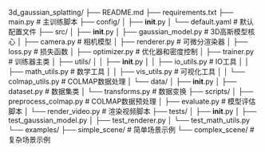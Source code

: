 3d_gaussian_splatting/
├── README.md
├── requirements.txt
├── main.py                     # 主训练脚本
├── config/
│   ├── __init__.py
│   └── default.yaml           # 默认配置文件
├── src/
│   ├── __init__.py
│   ├── gaussian_model.py      # 3D高斯模型核心
│   ├── camera.py              # 相机模型
│   ├── renderer.py            # 可微分渲染器
│   ├── loss.py                # 损失函数
│   ├── optimizer.py           # 优化器和密度控制
│   ├── trainer.py             # 训练器主类
│   ├── utils/
│   │   ├── __init__.py
│   │   ├── io_utils.py        # IO工具
│   │   ├── math_utils.py      # 数学工具
│   │   ├── vis_utils.py       # 可视化工具
│   │   └── colmap_utils.py    # COLMAP数据处理
│   └── data/
│       ├── __init__.py
│       ├── dataset.py         # 数据集类
│       └── transforms.py      # 数据变换
├── scripts/
│   ├── preprocess_colmap.py   # COLMAP数据预处理
│   ├── evaluate.py            # 模型评估脚本
│   └── render_video.py        # 渲染视频脚本
├── tests/
│   ├── __init__.py
│   ├── test_gaussian_model.py
│   ├── test_renderer.py
│   └── test_math_utils.py
└── examples/
    ├── simple_scene/          # 简单场景示例
    └── complex_scene/         # 复杂场景示例